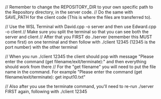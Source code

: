 // Remember to change the REPOSITORY_DIR to your own specific path to the Repository directory, in the server code.
// Do the same with SAVE_PATH for the client code (This is where the files are transferred to).

// Use the WSL Terminal with David.cpp -o server and then use Edward.cpp -o client
// Make sure you split the terminal so that you can see both the server and client
// After that you FIRST do ./server (remember this MUST come first) on one terminal and then follow with ./client 12345 (12345 is the port number) with the other terminal

// When you run ./client 12345 the client should pop with message "Please enter the command (get filename/exit/terminate):" and then everything should work from there
// For the "get filename" you will need to put the file name in the command. For example "Please enter the command (get filename/exit/terminate): get input10.txt"

// Also after you use the terminate command, you'll need to re-run ./server FIRST again, following with ./client 12345
